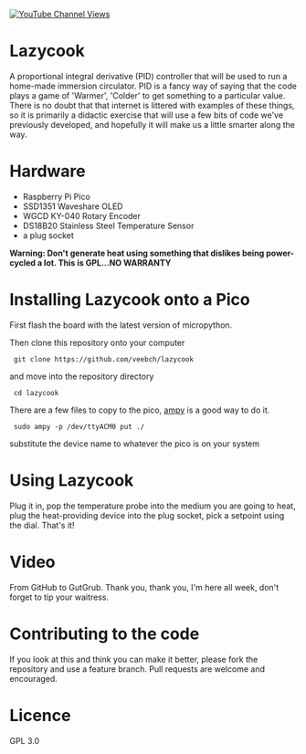 [![YouTube Channel Views](https://img.shields.io/youtube/channel/views/UCz5BOU9J9pB_O0B8-rDjCWQ?label=YouTube&style=social)](https://www.youtube.com/channel/UCz5BOU9J9pB_O0B8-rDjCWQ)

# Lazycook

A proportional integral derivative (PID) controller that will be used to run a home-made immersion circulator. PID is a fancy way of saying that the code plays a game of 'Warmer', 'Colder' to get something to a particular value. There is no doubt that that internet is littered with examples of these things, so it is primarily a didactic exercise that will use a few bits of code we've previously developed, and hopefully it will make us a little smarter along the way.

# Hardware

- Raspberry Pi Pico 
- SSD1351 Waveshare OLED 
- WGCD KY-040 Rotary Encoder
- DS18B20 Stainless Steel Temperature Sensor 
- a plug socket 

**Warning: Don't generate heat using something that dislikes being power-cycled a lot. This is GPL...NO WARRANTY**

# Installing Lazycook onto a Pico

First flash the board with the latest version of micropython. 

Then clone this repository onto your computer

     git clone https://github.com/veebch/lazycook

and move into the repository directory

     cd lazycook

There are a few files to copy to the pico, [ampy](https://learn.adafruit.com/micropython-basics-load-files-and-run-code/install-ampy) is a good way to do it.

     sudo ampy -p /dev/ttyACM0 put ./
     
substitute the device name to whatever the pico is on your system


# Using Lazycook

Plug it in, pop the temperature probe into the medium you are going to heat, plug the heat-providing device into the plug socket, pick a setpoint using the dial. That's it!

# Video 

From GitHub to GutGrub. Thank you, thank you, I'm here all week, don't forget to tip your waitress.

# Contributing to the code

If you look at this and think you can make it better, please fork the repository and use a feature branch. Pull requests are welcome and encouraged.

# Licence 
GPL 3.0
